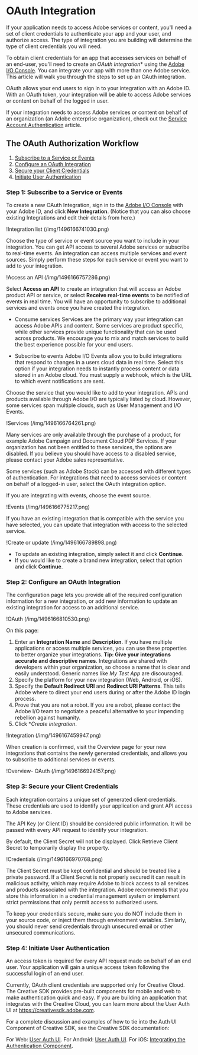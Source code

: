 # OAuth Integration

If your application needs to access Adobe services or content, you'll need a set of client credentials to authenticate your app and your user, and authorize access. The type of integration you are building will determine the type of client credentials you will need.

To obtain client credentials for an app that accesses services on behalf of an end-user, you'll need to create an *OAuth Integration** using the [Adobe I/O Console](https://console.adobe.io/). You can integrate your app with more than one Adobe service. This article will walk you through the steps to set up an OAuth integration.

OAuth allows your end users to sign in to your integration with an Adobe ID. With an OAuth token, your integration will be able to access Adobe services or content on behalf of the logged in user.

If your integration needs to access Adobe services or content on behalf of an organization (an Adobe enterprise organization), check out the [Service Account Authentication](https://www.adobe.io/apis/cloudplatform/console/authentication/jwt_workflow.html) article.

## The OAuth Authorization Workflow

1. [Subscribe to a Service or Events](https://www.adobe.io/apis/cloudplatform/console/authentication/oauth_workflow.html#create)
1. [Configure an OAuth Integration](https://www.adobe.io/apis/cloudplatform/console/authentication/oauth_workflow.html#config)
1. [Secure your Client Credentials](https://www.adobe.io/apis/cloudplatform/console/authentication/oauth_workflow.html#secure)
1. [Initiate User Authentication](https://www.adobe.io/apis/cloudplatform/console/authentication/oauth_workflow.html#token)

<a id="create"></a>
### Step 1: Subscribe to a Service or Events

To create a new OAuth Integration, sign in to the [Adobe I/O Console](https://console.adobe.io/) with your Adobe ID, and click **New Integration**. (Notice that you can also choose existing Integrations and edit their details from here.)

!Integration list (/img/1496166741030.png)

Choose the type of service or event source you want to include in your integration. You can get API access to several Adobe services or subscribe to real-time events. An integration can access multiple services and event sources. Simply perform these steps for each service or event you want to add to your integration.

!Access an API (/img/1496166757286.png)

Select **Access an API** to create an integration that will access an Adobe product API or service, or select **Receive real-time events** to be notified of events in real time. You will have an opportunity to subscribe to additional services and events once you have created the integration.

* Consume services
Services are the primary way your integration can access Adobe APIs and content. Some services are product specific, while other services provide unique functionality that can be used across products. We encourage you to mix and match services to build the best experience possible for your end users.

* Subscribe to events
Adobe I/O Events allow you to build integrations that respond to changes in a users cloud data in real time. Select this option if your integration needs to instantly process content or data stored in an Adobe cloud. You must supply a webhook, which is the URL to which event notifications are sent.

Choose the service that you would like to add to your integration. APIs and products available through Adobe I/O are typically listed by cloud. However, some services span multiple clouds, such as User Management and I/O Events.

!Services (/img/1496166764261.png)

Many services are only available through the purchase of a product, for example Adobe Campaign and Document Cloud PDF Services. If your organization has not been entitled to these services, the options are disabled. If you believe you should have access to a disabled service, please contact your Adobe sales representative.

Some services (such as Adobe Stock) can be accessed with different types of authentication. For integrations that need to access services or content on behalf of a logged-in user, select the OAuth integration option.

If you are integrating with events, choose the event source.

!Events (/img/1496166775217.png)

If you have an existing integration that is compatible with the service you have selected, you can update that integration with access to the selected service.

!Create or update (/img/1496166789898.png)

* To update an existing integration, simply select it and click **Continue**.
* If you would like to create a brand new integration, select that option and click **Continue**.

<a id="config"></a>
### Step 2: Configure an OAuth Integration

The configuration page lets you provide all of the required configuration information for a new integration, or add new information to update an existing integration for access to an additional service.

!OAuth (/img/1496166810530.png)

On this page:

1. Enter an **Integration Name** and **Description**. If you have multiple applications or access multiple services, you can use these properties to better organize your integrations. **Tip: Give your integrations accurate and descriptive names**. Integrations are shared with developers within your organization, so choose a name that is clear and easily understood. Generic names like _My Test App_ are discouraged.
1. Specify the platform for your new integration (Web, Android, or iOS).
1. Specify the **Default Redirect URI** and **Redirect URI Patterns**. This tells Adobe where to direct your end users during or after the Adobe ID login process.
1. Prove that you are not a robot. If you are a robot, please contact the Adobe I/O team to negotiate a peaceful alternative to your impending rebellion against humanity.
1. Click **Create integration*.

!Integration (/img/1496167459947.png)

When creation is confirmed, visit the Overview page for your new integrations that contains the newly generated credentials, and allows you to subscribe to additional services or events.

!Overview- OAuth (/img/1496166924157.png)

<a id="secure"></a>
### Step 3: Secure your Client Credentials

Each integration contains a unique set of generated client credentials. These credentials are used to identify your application and grant API access to Adobe services.

The API Key (or Client ID) should be considered public information. It will be passed with every API request to identify your integration.

By default, the Client Secret will not be displayed. Click Retrieve Client Secret to temporarily display the property.

!Credentials (/img/1496166970768.png)

The Client Secret must be kept confidential and should be treated like a private password. If a Client Secret is not properly secured it can result in malicious activity, which may require Adobe to block access to all services and products associated with the integration. Adobe recommends that you store this information in a credential management system or implement strict permissions that only permit access to authorized users.

To keep your credentials secure, make sure you do NOT include them in your source code, or inject them through environment variables. Similarly, you should never send credentials through unsecured email or other unsecured communications.

<a id="token"></a>
### Step 4: Initiate User Authentication

An access token is required for every API request made on behalf of an end user. Your application will gain a unique access token following the successful login of an end user.

Currently, OAuth client credentials are supported only for Creative Cloud. The Creative SDK provides pre-built components for mobile and web to make authentication quick and easy. If you are building an application that integrates with the Creative Cloud, you can learn more about the User Auth UI at https://creativesdk.adobe.com.

For a complete discussion and examples of how to tie into the Auth UI Component of Creative SDK, see the Creative SDK documentation:

For Web: [User Auth UI](https://creativesdk.adobe.com/docs/web/#/articles/userauthui/index.html).
For Android: [User Auth UI](https://creativesdk.adobe.com/docs/android/#/articles/userauth/index.html).
For iOS: [Integrating the Authentication Component](https://creativesdk.adobe.com/docs/ios/#/articles/gettingstarted/index.html#integrating_auth).